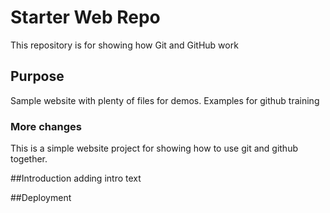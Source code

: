 # Starter Web Repo

This repository is for showing how Git and GitHub work


## Purpose

Sample website with plenty of files for demos.
Examples for github training

### More changes
This is a simple website project for showing how to use git and github together.


##Introduction
adding intro text

##Deployment